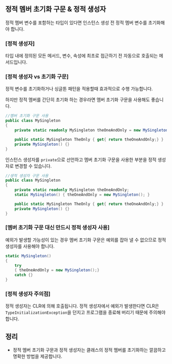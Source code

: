 ## 정적 멤버 초기화 구문 & 정적 생성자

정적 멤버 변수를 포함하는 타입이 있다면 인스턴스 생성 전 정적 멤버 변수를 초기화해야 합니다.

### [정적 생성자]

타입 내에 정의된 모든 메서드, 변수, 속성에 최초로 접근하기 전 자동으로 호출되는 메서드입니다.

### [정적 생성자 vs 초기화 구문]

정적 변수를 초기화하거나 싱글톤 패턴을 적용할때 효과적으로 수행 가능합니다.

하지만 정적 멤버를 간단히 초기화 하는 경우라면 멤버 초기화 구문을 사용해도 좋습니다.

```csharp
//멤버 초기화 구문 사용
public class MySingleton
{
	private static readonly MySingleton theOneAndOnly = new MySingleton();

	public static MySingleton TheOnly { get{ return theOneAndOnly;} }
	private MySingleton() {}
}
```

인스턴스 생성자를 `private`으로 선언하고 멤버 초기화 구문을 사용한 부분을 정적 생성자로 변경할 수 있습니다.

```csharp
//생적 생성자 구문 사용
public class MySingleton
{
	private static readonly MySingleton theOneAndOnly;
	static MySingleton() { theOneAndOnly = new MySingleton(); }

	public static MySingleton TheOnly { get{ return theOneAndOnly;} }	
	private MySingleton() {}
}
```

### [멤버 초기화 구문 대신 만드시 정적 생성자 사용]

예외가 발생할 가능성이 있는 경우 멤버 초기화 구문은 예외를 잡아 낼 수 없으므로 정적 생성자를 사용해야 합니다.

```csharp
static MySingleton()
{
	try
	{ theOneAndOnly = new MySingleton();}
	catch {}
}
```

### [정적 생성자 주의점]

정적 생성자는 CLR에 의해 호출됩니다. 정적 생성자에서 예외가 발생한다면 CLR은 `TypeInitializationException`을 던지고 프로그램을 종료해 버리기 때문에 주의해야 합니다.

## 정리

- 정적 멤버 초기화 구문과 정적 생성자는 클래스의 정적 멤버를 초기화하는 깔끔하고 명확한 방법을 제공합니다.
